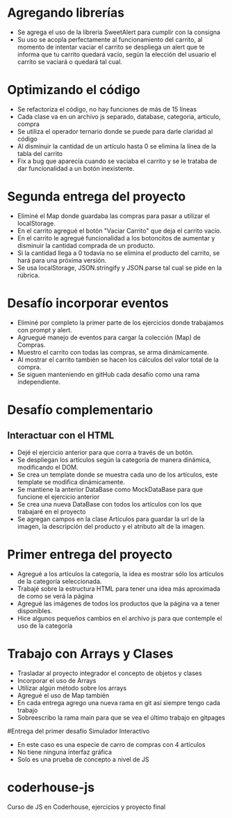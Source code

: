 # Agregando librerías

- Se agrega el uso de la librería SweetAlert para cumplir con la consigna
- Su uso se acopla perfectamente al funcionamiento del carrito, al momento de intentar vaciar el carrito se despliega un alert que te informa que tu carrito quedará vacío, según la elección del usuario el carrito se vaciará o quedará tal cual.

# Optimizando el código

- Se refactoriza el código, no hay funciones de más de 15 líneas
- Cada clase va en un archivo js separado, database, categoria, articulo, compra
- Se utiliza el operador ternario donde se puede para darle claridad al código
- Al disminuir la cantidad de un artículo hasta 0 se elimina la línea de la tabla del carrito
- Fix a bug que aparecía cuando se vaciaba el carrito y se le trataba de dar funcionalidad a un botón inexistente.

# Segunda entrega del proyecto

- Eliminé el Map donde guardaba las compras para pasar a utilizar el localStorage.
- En el carrito agregué el botón "Vaciar Carrito" que deja el carrito vacío.
- En el carrito le agregué funcionalidad a los botoncitos de aumentar y disminuir la cantidad comprada de un producto.
- Si la cantidad llega a 0 todavía no se elimina el producto del carrito, se hará para una próxima versión.
- Se usa localStorage, JSON.stringify y JSON.parse tal cual se pide en la rúbrica.

# Desafío incorporar eventos

- Eliminé por completo la primer parte de los ejercicios donde trabajamos con prompt y alert.
- Agruegué manejo de eventos para cargar la colección (Map) de Compras.
- Muestro el carrito con todas las compras, se arma dinámicamente.
- Al mostrar el carrito también se hacen los cálculos del valor total de la compra.
- Se siguen manteniendo en gitHub cada desafío como una rama independiente.

# Desafío complementario

## Interactuar con el HTML

- Dejé el ejercicio anterior para que corra a través de un botón.
- Se despliegan los artículos según la categoría de manera dinámica, modificando el DOM.
- Se crea un template donde se muestra cada uno de los artículos, este template se modifica dinámicamente.
- Se mantiene la anterior DataBase como MockDataBase para que funcione el ejercicio anterior
- Se crea una nueva DataBase con todos los artículos con los que trabajaré en el proyecto
- Se agregan campos en la clase Artículos para guardar la url de la imagen, la descripción del producto y el atributo alt de la imagen.

# Primer entrega del proyecto

- Agregué a los artículos la categoría, la idea es mostrar sólo los artículos de la categoría seleccionada.
- Trabajé sobre la estructura HTML para tener una idea más aproximada de como se verá la página
- Agregué las imágenes de todos los productos que la página va a tener disponibles.
- Hice algunos pequeños cambios en el archivo js para que contemple el uso de la categoría

# Trabajo con Arrays y Clases

- Trasladar al proyecto integrador el concepto de objetos y clases
- Incorporar el uso de Arrays
- Utilizar algún método sobre los arrays
- Agregué el uso de Map también
- En cada entrega agrego una nueva rama en git así siempre tengo cada trabajo
- Sobreescribo la rama main para que se vea el último trabajo en gitpages

#Entrega del primer desafío
Simulador Interactivo

- En este caso es una especie de carro de compras con 4 artículos
- No tiene ninguna interfaz gráfica
- Solo es una prueba de concepto a nivel de JS

# coderhouse-js

Curso de JS en Coderhouse, ejercicios y proyecto final
